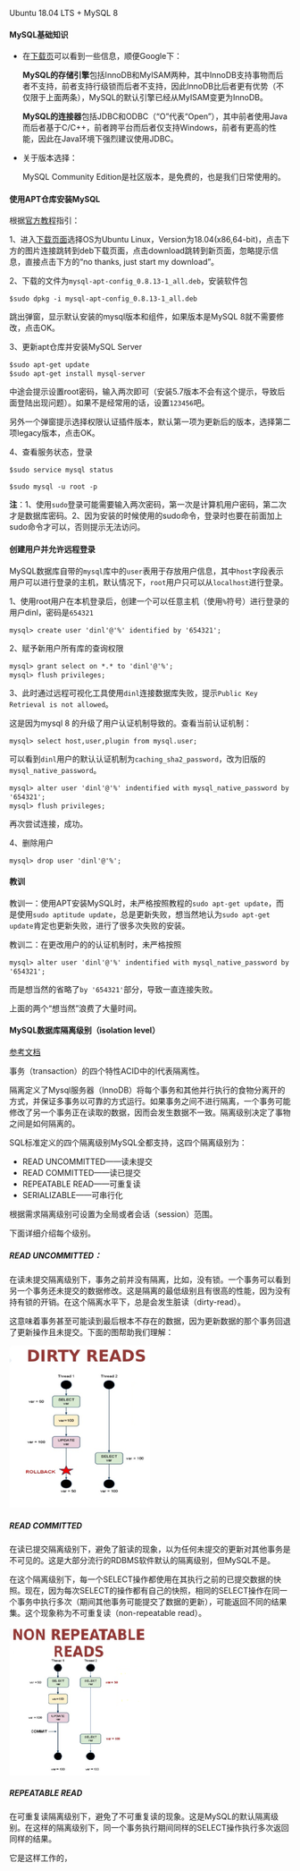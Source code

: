Ubuntu 18.04 LTS + MySQL 8



#### MySQL基础知识

* 在[下载页](https://www.mysql.com/downloads/)可以看到一些信息，顺便Google下：

  **MySQL的存储引擎**包括InnoDB和MyISAM两种，其中InnoDB支持事物而后者不支持，前者支持行级锁而后者不支持，因此InnoDB比后者更有优势（不仅限于上面两条），MySQL的默认引擎已经从MyISAM变更为InnoDB。

  **MySQL的连接器**包括JDBC和ODBC（“O”代表“Open”），其中前者使用Java而后者基于C/C++，前者跨平台而后者仅支持Windows，前者有更高的性能，因此在Java环境下强烈建议使用JDBC。

* 关于版本选择：

  MySQL Community Edition是社区版本，是免费的，也是我们日常使用的。

#### 使用APT仓库安装MySQL

根据[官方教程](https://dev.mysql.com/doc/mysql-apt-repo-quick-guide/en/)指引：

1、进入[下载页面](https://dev.mysql.com/downloads/mysql/)选择OS为Ubuntu Linux，Version为18.04(x86,64-bit)，点击下方的图片连接跳转到deb下载页面，点击download跳转到新页面，忽略提示信息，直接点击下方的“no thanks, just start my download”。

2、下载的文件为`mysql-apt-config_0.8.13-1_all.deb`，安装软件包

```shell
$sudo dpkg -i mysql-apt-config_0.8.13-1_all.deb
```

跳出弹窗，显示默认安装的mysql版本和组件，如果版本是MySQL 8就不需要修改，点击OK。

3、更新apt仓库并安装MySQL Server

```shell
$sudo apt-get update
$sudo apt-get install mysql-server
```

中途会提示设置root密码，输入两次即可（安装5.7版本不会有这个提示，导致后面登陆出现问题）。如果不是经常用的话，设置`123456`吧。

另外一个弹窗提示选择权限认证插件版本，默认第一项为更新后的版本，选择第二项legacy版本，点击OK。

4、查看服务状态，登录

```shell
$sudo service mysql status
```

```shell
$sudo mysql -u root -p
```

**注**：1、使用`sudo`登录可能需要输入两次密码，第一次是计算机用户密码，第二次才是数据库密码。2、因为安装的时候使用的sudo命令，登录时也要在前面加上sudo命令才可以，否则提示无法访问。

#### 创建用户并允许远程登录

MySQL数据库自带的`mysql`库中的`user`表用于存放用户信息，其中`host`字段表示用户可以进行登录的主机，默认情况下，`root`用户只可以从`localhost`进行登录。

1、使用root用户在本机登录后，创建一个可以任意主机（使用`%`符号）进行登录的用户dinl，密码是`654321`

```mysql
mysql> create user 'dinl'@'%' identified by '654321';
```

2、赋予新用户所有库的查询权限

```mysql
mysql> grant select on *.* to 'dinl'@'%';
mysql> flush privileges;
```

3、此时通过远程可视化工具使用`dinl`连接数据库失败，提示`Public Key Retrieval is not allowed`。

这是因为mysql 8 的升级了用户认证机制导致的。查看当前认证机制：

```mysql
mysql> select host,user,plugin from mysql.user;
```

可以看到`dinl`用户的默认认证机制为`caching_sha2_password`，改为旧版的`mysql_native_password`。

```mysql
mysql> alter user 'dinl'@'%' indentified with mysql_native_password by '654321';
mysql> flush privileges;
```

再次尝试连接，成功。

4、删除用户

```mysql
mysql> drop user 'dinl'@'%';
```



#### 教训

教训一：使用APT安装MySQL时，未严格按照教程的`sudo apt-get update`，而是使用`sudo aptitude update`，总是更新失败，想当然地认为`sudo apt-get update`肯定也更新失败，进行了很多次失败的安装。

教训二：在更改用户的的认证机制时，未严格按照

```mysql
mysql> alter user 'dinl'@'%' indentified with mysql_native_password by '654321';
```

而是想当然的省略了`by '654321'`部分，导致一直连接失败。

上面的两个“想当然”浪费了大量时间。



#### MySQL数据库隔离级别（isolation level）

[参考文档](https://mydbops.wordpress.com/2018/06/22/back-to-basics-isolation-levels-in-mysql/)

事务（transaction）的四个特性ACID中的I代表隔离性。

隔离定义了Mysql服务器（InnoDB）将每个事务和其他并行执行的食物分离开的方式，并保证多事务以可靠的方式运行。如果事务之间不进行隔离，一个事务可能修改了另一个事务正在读取的数据，因而会发生数据不一致。隔离级别决定了事物之间是如何隔离的。

SQL标准定义的四个隔离级别MySQL全都支持，这四个隔离级别为：

* READ UNCOMMITTED——读未提交
* READ COMMITTED——读已提交
* REPEATABLE READ——可重复读
* SERIALIZABLE——可串行化

根据需求隔离级别可设置为全局或者会话（session）范围。

下面详细介绍每个级别。

##### READ UNCOMMITTED：

在读未提交隔离级别下，事务之前并没有隔离，比如，没有锁。一个事务可以看到另一个事务还未提交的数据修改。这是隔离的最低级别且有很高的性能，因为没有持有锁的开销。在这个隔离水平下，总是会发生脏读（dirty-read）。

这意味着事务甚至可能读到最后根本不存在的数据，因为更新数据的那个事务回退了更新操作且未提交。下面的图帮助我们理解：

<img src="./pics/dirty_read.png" width="50%">

##### READ COMMITTED

在读已提交隔离级别下，避免了脏读的现象，以为任何未提交的更新对其他事务是不可见的。这是大部分流行的RDBMS软件默认的隔离级别，但MySQL不是。

在这个隔离级别下，每一个SELECT操作都使用在其执行之前的已提交数据的快照。现在，因为每次SELECT的操作都有自己的快照，相同的SELECT操作在同一个事务中执行多次（期间其他事务可能提交了数据的更新），可能返回不同的结果集。这个现象称为不可重复读（non-repeatable read）。

<img src="./pics/non_repeatable_read.png" width="50%">

##### REPEATABLE READ

在可重复读隔离级别下，避免了不可重复读的现象。这是MySQL的默认隔离级别。在这样的隔离级别下，同一个事务执行期间同样的SELECT操作执行多次返回同样的结果。

它是这样工作的，













